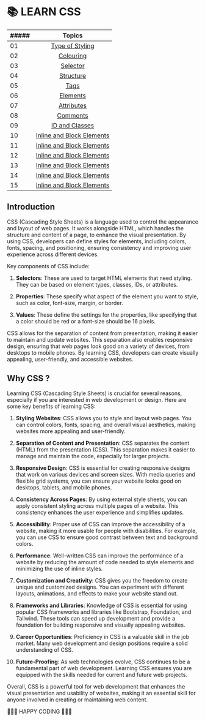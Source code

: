 <p> <h1> 📚 LEARN CSS </h1> </p>


|##### | Topics                                                    |
|------|:---------------------------------------------------------:|
| 01  |  [Type of Styling](./1_styling.html)|
| 02  |  [Colouring](./2_colour.html)|
| 03  |  [Selector](./1_selector.html)|
| 04  |  [Structure](./2_page_structure.html)|
| 05  |  [Tags](./3_tags.html)|
| 06  |  [Elements](./4_elements.html)|
| 07  |  [Attributes](./5_attributes.html)|
| 08  |  [Comments](./6_Comments.html)|
| 09  |  [ID and Classes](./7_Id_Classes.html)|
| 10  |  [Inline and Block Elements](./8_inline_block_elements.html)|
| 11  |  [Inline and Block Elements](./8_inline_block_elements.html)|
| 12  |  [Inline and Block Elements](./8_inline_block_elements.html)|
| 13  |  [Inline and Block Elements](./8_inline_block_elements.html)|
| 14  |  [Inline and Block Elements](./8_inline_block_elements.html)|
| 15  |  [Inline and Block Elements](./8_inline_block_elements.html)|


## Introduction

CSS (Cascading Style Sheets) is a language used to control the appearance and layout of web pages. It works alongside HTML, which handles the structure and content of a page, to enhance the visual presentation. By using CSS, developers can define styles for elements, including colors, fonts, spacing, and positioning, ensuring consistency and improving user experience across different devices.

Key components of CSS include:

1. **Selectors**: These are used to target HTML elements that need styling. They can be based on element types, classes, IDs, or attributes.

2. **Properties**: These specify what aspect of the element you want to style, such as color, font-size, margin, or border.

3. **Values**: These define the settings for the properties, like specifying that a color should be red or a font-size should be 16 pixels.

CSS allows for the separation of content from presentation, making it easier to maintain and update websites. This separation also enables responsive design, ensuring that web pages look good on a variety of devices, from desktops to mobile phones. By learning CSS, developers can create visually appealing, user-friendly, and accessible websites.

## Why CSS ?

Learning CSS (Cascading Style Sheets) is crucial for several reasons, especially if you are interested in web development or design. Here are some key benefits of learning CSS:

1. **Styling Websites**: CSS allows you to style and layout web pages. You can control colors, fonts, spacing, and overall visual aesthetics, making websites more appealing and user-friendly.

2. **Separation of Content and Presentation**: CSS separates the content (HTML) from the presentation (CSS). This separation makes it easier to manage and maintain the code, especially for larger projects.

3. **Responsive Design**: CSS is essential for creating responsive designs that work on various devices and screen sizes. With media queries and flexible grid systems, you can ensure your website looks good on desktops, tablets, and mobile phones.

4. **Consistency Across Pages**: By using external style sheets, you can apply consistent styling across multiple pages of a website. This consistency enhances the user experience and simplifies updates.

5. **Accessibility**: Proper use of CSS can improve the accessibility of a website, making it more usable for people with disabilities. For example, you can use CSS to ensure good contrast between text and background colors.

6. **Performance**: Well-written CSS can improve the performance of a website by reducing the amount of code needed to style elements and minimizing the use of inline styles.

7. **Customization and Creativity**: CSS gives you the freedom to create unique and customized designs. You can experiment with different layouts, animations, and effects to make your website stand out.

8. **Frameworks and Libraries**: Knowledge of CSS is essential for using popular CSS frameworks and libraries like Bootstrap, Foundation, and Tailwind. These tools can speed up development and provide a foundation for building responsive and visually appealing websites.

9. **Career Opportunities**: Proficiency in CSS is a valuable skill in the job market. Many web development and design positions require a solid understanding of CSS.

10. **Future-Proofing**: As web technologies evolve, CSS continues to be a fundamental part of web development. Learning CSS ensures you are equipped with the skills needed for current and future web projects.

Overall, CSS is a powerful tool for web development that enhances the visual presentation and usability of websites, making it an essential skill for anyone involved in creating or maintaining web content.


🧡🧡🧡 HAPPY CODING 🧡🧡🧡